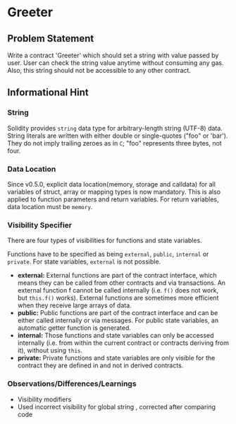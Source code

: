 # Greeter
## Problem Statement

Write a contract 'Greeter' which should set a string with value passed by user. User can check the string value anytime without consuming any gas. Also, this string should not be accessible to any other contract.

## Informational Hint
### String

Solidity provides `string` data type for arbitrary-length string (UTF-8) data. String literals are written with either double or single-quotes ("foo" or 'bar'). They do not imply trailing zeroes as in `C`; "foo" represents three bytes, not four.

### Data Location

Since v0.5.0, explicit data location(memory, storage and calldata) for all variables of struct, array or mapping types is now mandatory. This is also applied to function parameters and return variables. For return variables, data location must be `memory`. 

### Visibility Specifier
There are four types of visibilities for functions and state variables.

Functions have to be specified as being `external`, `public`, `internal` or `private`. For state variables, `external` is not possible.

* <b>external:</b> External functions are part of the contract interface, which means they can be called from other contracts and via transactions. An external function f cannot be called internally (i.e. `f()` does not work, but `this.f()` works). External functions are sometimes more efficient when they receive large arrays of data.
* <b>public:</b> Public functions are part of the contract interface and can be either called internally or via messages. For public state variables, an automatic getter function is generated.
* <b>internal:</b> Those functions and state variables can only be accessed internally (i.e. from within the current contract or contracts deriving from it), without using `this`.
* <b>private:</b> Private functions and state variables are only visible for the contract they are defined in and not in derived contracts.


### Observations/Differences/Learnings

- Visibility modifiers
- Used incorrect visibility for global string , corrected after comparing code
